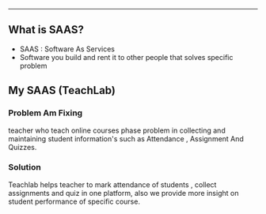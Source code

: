 ****
## What is SAAS?

- SAAS : Software As Services
- Software you build and rent it to other people that solves specific problem

## My SAAS (TeachLab)

### Problem Am Fixing
teacher who teach online courses phase problem in collecting and maintaining student information's such as  Attendance , Assignment And Quizzes.


### Solution
Teachlab helps teacher to mark attendance of students , collect assignments and quiz in one platform, also we provide more insight on student performance of specific course.




